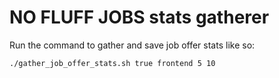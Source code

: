 # NO FLUFF JOBS stats gatherer

Run the command to gather and save job offer stats like so:
```shell
./gather_job_offer_stats.sh true frontend 5 10
```
